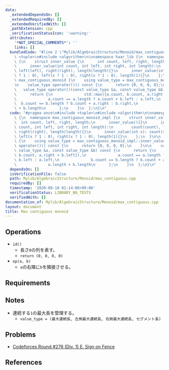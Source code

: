 ```yaml
---
data:
  _extendedDependsOn: []
  _extendedRequiredBy: []
  _extendedVerifiedWith: []
  _pathExtension: cpp
  _verificationStatusIcon: ':warning:'
  attributes:
    '*NOT_SPECIAL_COMMENTS*': ''
    links: []
  bundledCode: "#line 2 \"Mylib/AlgebraicStructure/Monoid/max_contiguous.cpp\"\n#include\
    \ <tuple>\n#include <algorithm>\n\nnamespace haar_lib {\n  namespace max_contiguous_monoid_impl\
    \ {\n    struct inner_value {\n      int count, left, right, length;\n      inner_value(){}\n\
    \      inner_value(int count, int left, int right, int length):\n        count(count),\
    \ left(left), right(right), length(length){}\n      inner_value(int x): count(x\
    \ ? 1 : 0), left(x ? 1 : 0), right(x ? 1 : 0), length(1){}\n    };\n  }\n\n  struct\
    \ max_contiguous_monoid {\n    using value_type = max_contiguous_monoid_impl::inner_value;\n\
    \n    value_type operator()() const {\n      return {0, 0, 0, 0};\n    }\n\n \
    \   value_type operator()(const value_type &a, const value_type &b) const {\n\
    \      return {\n              std::max({a.count, b.count, a.right + b.left}),\n\
    \              a.count == a.length ? a.count + b.left : a.left,\n            \
    \  b.count == b.length ? b.count + a.right : b.right,\n              a.length\
    \ + b.length\n      };\n    }\n  };\n}\n"
  code: "#pragma once\n#include <tuple>\n#include <algorithm>\n\nnamespace haar_lib\
    \ {\n  namespace max_contiguous_monoid_impl {\n    struct inner_value {\n    \
    \  int count, left, right, length;\n      inner_value(){}\n      inner_value(int\
    \ count, int left, int right, int length):\n        count(count), left(left),\
    \ right(right), length(length){}\n      inner_value(int x): count(x ? 1 : 0),\
    \ left(x ? 1 : 0), right(x ? 1 : 0), length(1){}\n    };\n  }\n\n  struct max_contiguous_monoid\
    \ {\n    using value_type = max_contiguous_monoid_impl::inner_value;\n\n    value_type\
    \ operator()() const {\n      return {0, 0, 0, 0};\n    }\n\n    value_type operator()(const\
    \ value_type &a, const value_type &b) const {\n      return {\n              std::max({a.count,\
    \ b.count, a.right + b.left}),\n              a.count == a.length ? a.count +\
    \ b.left : a.left,\n              b.count == b.length ? b.count + a.right : b.right,\n\
    \              a.length + b.length\n      };\n    }\n  };\n}\n"
  dependsOn: []
  isVerificationFile: false
  path: Mylib/AlgebraicStructure/Monoid/max_contiguous.cpp
  requiredBy: []
  timestamp: '2020-09-18 01:14:06+09:00'
  verificationStatus: LIBRARY_NO_TESTS
  verifiedWith: []
documentation_of: Mylib/AlgebraicStructure/Monoid/max_contiguous.cpp
layout: document
title: Max contiguous monoid
---
```


## Operations

- `id()`
	- 長さ`0`の列を表す。
	- `return (0, 0, 0, 0)`
- `op(a, b)`
	- `a`の右隣に`b`を隣接させる。

## Requirements

## Notes

- 連続する`1`の最大長を管理する。
	- `value_type = (最大連続長, 左側最大連続長, 右側最大連続長, セグメント長)`

## Problems

- [Codeforces Round #276 (Div. 1) E. Sign on Fence](https://codeforces.com/contest/484/problem/E)

## References

